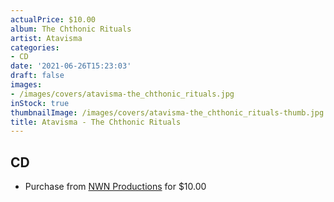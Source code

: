 ```yaml
---
actualPrice: $10.00
album: The Chthonic Rituals
artist: Atavisma
categories:
- CD
date: '2021-06-26T15:23:03'
draft: false
images:
- /images/covers/atavisma-the_chthonic_rituals.jpg
inStock: true
thumbnailImage: /images/covers/atavisma-the_chthonic_rituals-thumb.jpg
title: Atavisma - The Chthonic Rituals
---
```


## CD
* Purchase from [NWN Productions](http://shop.nwnprod.com/index.php?route=product/product&path=93&product_id=5888&sort=pd.name&order=ASC) for $10.00
